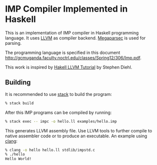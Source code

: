 IMP Compiler Implemented in Haskell
===================================

This is an implementation of IMP compiler in Haskell programming
language. It uses [LLVM](http://llvm.org) as compiler backend.
[Megaparsec](https://hackage.haskell.org/package/megaparsec) is used
for parsing.

The programming language is specified in this document
<http://gcmuganda.faculty.noctrl.edu/classes/Spring12/306/Imp.pdf>.

This work is inspired by [Hakell LLVM Tutorial](http://www.stephendiehl.com/llvm/)
by Stephen Diehl.

Building
--------

It is recommended to use [stack](https://docs.haskellstack.org/en/stable/README/)
to build the program:

```zsh
% stack build
```

After this IMP programs can be compiled by running:

```zsh
% stack exec -- impc -o hello.ll examples/hello.imp
```

This generates LLVM assembly file. Use LLVM tools to further compile to
native assembler code or to produce an executable. An example using
[clang](https://clang.llvm.org):

```zsh
% clang -o hello hello.ll stdlib/impstd.c
% ./hello
Hello World!
```
